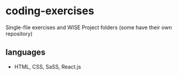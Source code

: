 # coding-exercises
Single-file exercises and WISE Project folders (some have their own repository)

## languages
- HTML, CSS, SaSS, React.js
